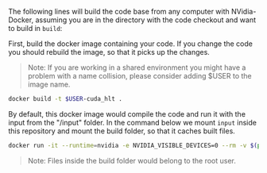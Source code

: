 The following lines will build the code base from any computer with NVidia-Docker, assuming you are in the directory with the code checkout and want to build in `build`:

First, build the docker image containing your code. If you change the code you should rebuild the image, so that it picks up the changes.

> Note: If you are working in a shared environment you might have a problem with a name collision, please consider adding $USER to the image name.

```bash
docker build -t $USER-cuda_hlt .
```

By default, this docker image would compile the code and run it with the input from the "/input" folder. In the command below we mount `input` inside this repository and mount the build folder, so that it caches built files.

```bash
docker run -it --runtime=nvidia -e NVIDIA_VISIBLE_DEVICES=0 --rm -v $(pwd)/build:/app/build -v $(pwd)/input:/input $USER-cuda_hlt
```

> Note: Files inside the build folder would belong to the root user.
